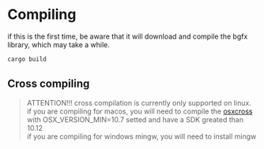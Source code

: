 # Compiling
if this is the first time, be aware that it will download and compile the bgfx library, which may take a while.
```sh
cargo build
```

## Cross compiling
> ATTENTION!!!
cross compilation is currently only supported on linux. <br>
if you are compiling for macos, you will need to compile the [osxcross](https://github.com/tpoechtrager/osxcross) with OSX_VERSION_MIN=10.7 setted and have a SDK greated than 10.12 <br>
if you are compiling for windows mingw, you will need to install mingw
